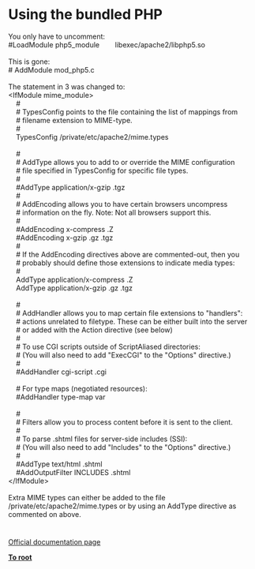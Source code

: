 # Using the bundled PHP




<div class="phpcode"><span class="html">
You only have to uncomment:<br>#LoadModule php5_module&#xA0; &#xA0; &#xA0; &#xA0; libexec/apache2/libphp5.so<br><br>This is gone:<br># AddModule mod_php5.c<br><br>The statement in 3 was changed to:<br>&lt;IfModule mime_module&gt;<br>&#xA0; &#xA0; #<br>&#xA0; &#xA0; # TypesConfig points to the file containing the list of mappings from<br>&#xA0; &#xA0; # filename extension to MIME-type.<br>&#xA0; &#xA0; #<br>&#xA0; &#xA0; TypesConfig /private/etc/apache2/mime.types<br><br>&#xA0; &#xA0; #<br>&#xA0; &#xA0; # AddType allows you to add to or override the MIME configuration<br>&#xA0; &#xA0; # file specified in TypesConfig for specific file types.<br>&#xA0; &#xA0; #<br>&#xA0; &#xA0; #AddType application/x-gzip .tgz<br>&#xA0; &#xA0; #<br>&#xA0; &#xA0; # AddEncoding allows you to have certain browsers uncompress<br>&#xA0; &#xA0; # information on the fly. Note: Not all browsers support this.<br>&#xA0; &#xA0; #<br>&#xA0; &#xA0; #AddEncoding x-compress .Z<br>&#xA0; &#xA0; #AddEncoding x-gzip .gz .tgz<br>&#xA0; &#xA0; #<br>&#xA0; &#xA0; # If the AddEncoding directives above are commented-out, then you<br>&#xA0; &#xA0; # probably should define those extensions to indicate media types:<br>&#xA0; &#xA0; #<br>&#xA0; &#xA0; AddType application/x-compress .Z<br>&#xA0; &#xA0; AddType application/x-gzip .gz .tgz<br><br>&#xA0; &#xA0; #<br>&#xA0; &#xA0; # AddHandler allows you to map certain file extensions to &quot;handlers&quot;:<br>&#xA0; &#xA0; # actions unrelated to filetype. These can be either built into the server<br>&#xA0; &#xA0; # or added with the Action directive (see below)<br>&#xA0; &#xA0; #<br>&#xA0; &#xA0; # To use CGI scripts outside of ScriptAliased directories:<br>&#xA0; &#xA0; # (You will also need to add &quot;ExecCGI&quot; to the &quot;Options&quot; directive.)<br>&#xA0; &#xA0; #<br>&#xA0; &#xA0; #AddHandler cgi-script .cgi<br><br>&#xA0; &#xA0; # For type maps (negotiated resources):<br>&#xA0; &#xA0; #AddHandler type-map var<br><br>&#xA0; &#xA0; #<br>&#xA0; &#xA0; # Filters allow you to process content before it is sent to the client.<br>&#xA0; &#xA0; #<br>&#xA0; &#xA0; # To parse .shtml files for server-side includes (SSI):<br>&#xA0; &#xA0; # (You will also need to add &quot;Includes&quot; to the &quot;Options&quot; directive.)<br>&#xA0; &#xA0; #<br>&#xA0; &#xA0; #AddType text/html .shtml<br>&#xA0; &#xA0; #AddOutputFilter INCLUDES .shtml<br>&lt;/IfModule&gt;<br><br>Extra MIME types can either be added to the file /private/etc/apache2/mime.types or by using an AddType directive as commented on above.</span>
</div>
  

#

[Official documentation page](https://www.php.net/manual/en/install.macosx.bundled.php)

**[To root](/)**